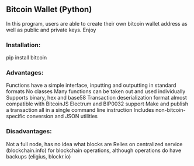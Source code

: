 ## Bitcoin Wallet (Python)

In this program, users are able to create their own bitcoin wallet address as well as public and private keys. Enjoy


### Installation:

pip install bitcoin


### Advantages:

Functions have a simple interface, inputting and outputting in standard formats
No classes
Many functions can be taken out and used individually
Supports binary, hex and base58
Transaction deserialization format almost compatible with BitcoinJS
Electrum and BIP0032 support
Make and publish a transaction all in a single command line instruction
Includes non-bitcoin-specific conversion and JSON utilities


### Disadvantages:

Not a full node, has no idea what blocks are
Relies on centralized service (blockchain.info) for blockchain operations, although operations do have backups (eligius, blockr.io)
